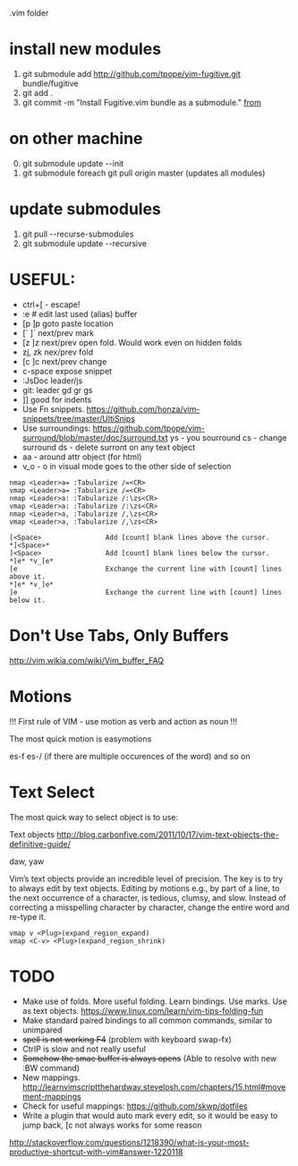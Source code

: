 .vim folder

# install new modules #
1. git submodule add http://github.com/tpope/vim-fugitive.git bundle/fugitive
2. git add .
3. git commit -m "Install Fugitive.vim bundle as a submodule."
[from](http://vimcasts.org/episodes/synchronizing-plugins-with-git-submodules-and-pathogen/)

# on other machine #
0. git submodule update --init
1. git submodule foreach git pull origin master (updates all modules)

# update submodules #
1. git pull --recurse-submodules
2. git submodule update --recursive


# USEFUL: #

 - ctrl+[ - escape!
 - :e # edit last used (alias) buffer
 - [p ]p goto paste location
 - [\` ]\` next/prev mark
 - [z ]z next/prev open fold. Would work even on hidden folds
 - zj, zk nex/prev fold
 - [c ]c next/prev change
 - c-space expose snippet
 - :JsDoc leader/js
 - git: leader gd gr gs
 - ]] good for indents
 - Use Fn snippets. https://github.com/honza/vim-snippets/tree/master/UltiSnips
 - Use surroundings: https://github.com/tpope/vim-surround/blob/master/doc/surround.txt
   ys - you sourround
   cs - change surround
   ds - delete surront
   on any text object
 - aa - around attr object (for html)
 - v_o - o in visual mode goes to the other side of selection

 ```
 nmap <Leader>a= :Tabularize /=<CR>
 vmap <Leader>a= :Tabularize /=<CR>
 nmap <Leader>a: :Tabularize /:\zs<CR>
 vmap <Leader>a: :Tabularize /:\zs<CR>
 nmap <Leader>a, :Tabularize /,\zs<CR>
 vmap <Leader>a, :Tabularize /,\zs<CR>
 ```

 ```
 [<Space>                Add [count] blank lines above the cursor.
 *]<Space>*
 ]<Space>                Add [count] blank lines below the cursor.
 *[e* *v_[e*
 [e                      Exchange the current line with [count] lines above it.
 *]e* *v_]e*
 ]e                      Exchange the current line with [count] lines below it.
 ```
# Don't Use Tabs, Only Buffers #

http://vim.wikia.com/wiki/Vim_buffer_FAQ

# Motions #

 !!! First rule of VIM - use motion as verb and action as noun !!!

 The most quick motion is easymotions

 es-f
 es-/ (if there are multiple occurences of the word)
 and so on

# Text Select #

The most quick way to select object is to use:

 Text objects
 http://blog.carbonfive.com/2011/10/17/vim-text-objects-the-definitive-guide/

 daw, yaw

 Vim’s text objects provide an incredible level of precision.
 The key is to try to always edit by text objects. Editing by motions e.g.,
 by part of a line, to the next occurrence of a character, is tedious, clumsy, and slow.
 Instead of correcting a misspelling character by character, change the entire word and re-type it.

 ```
 vmap v <Plug>(expand_region_expand)
 vmap <C-v> <Plug>(expand_region_shrink)
 ```

# TODO #

- Make use of folds. More useful folding. Learn bindings. Use marks. Use as text objects. https://www.linux.com/learn/vim-tips-folding-fun
- Make standard paired bindings to all common commands, similar to unimpared
- ~~spell is not working <leader>F4~~ (problem with keyboard swap-fx)
- CtrlP is slow and not really useful
- ~~Somehow the smae buffer is always opens~~ (Able to resolve with new :BW command)
- New mappings. http://learnvimscriptthehardway.stevelosh.com/chapters/15.html#movement-mappings
- Check for useful mappings: https://github.com/skwp/dotfiles
- Write a plugin that would auto mark every edit, so it would be easy to jump back, [c not always works for some reason

http://stackoverflow.com/questions/1218390/what-is-your-most-productive-shortcut-with-vim#answer-1220118
